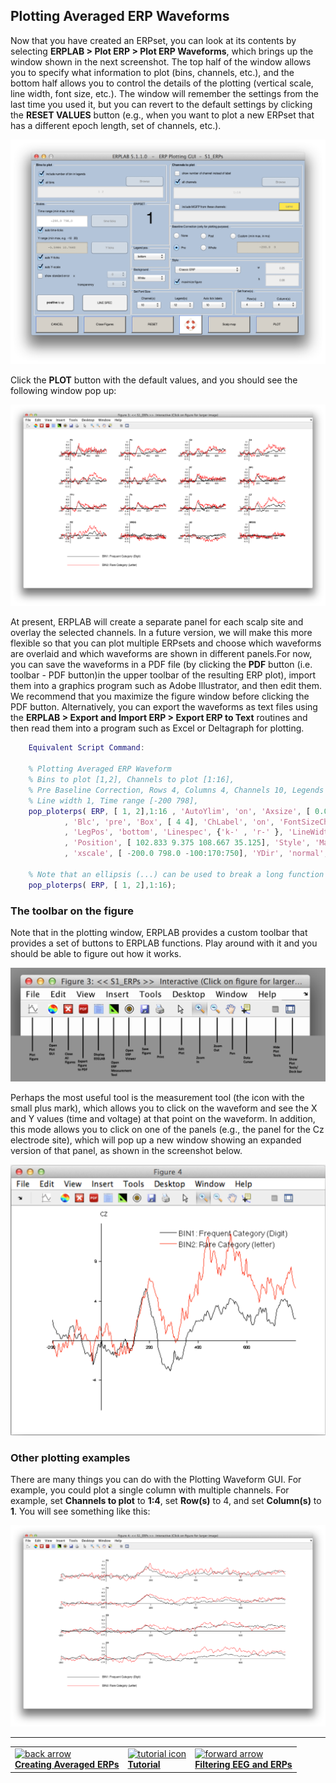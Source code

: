 ## Plotting Averaged ERP Waveforms
Now that you have created an ERPset, you can look at its contents by selecting **ERPLAB > Plot ERP > Plot ERP Waveforms**, which brings up the window shown in the next screenshot. The top half of the window allows you to specify what information to plot (bins, channels, etc.), and the bottom half allows you to control the details of the plotting (vertical scale, line width, font size, etc.). The window will remember the settings from the last time you used it, but you can revert to the default settings by clicking the **RESET VALUES** button (e.g., when you want to plot a new ERPset that has a different epoch length, set of channels, etc.).

![GUI](./images/Tutorial/Tutorial_Plotting-Averaged-ERP-Waveforms_1.png)

Click the **PLOT** button with the default values, and you should see the following window pop up:

![GUI](./images/Tutorial/Tutorial_Plotting-Averaged-ERP-Waveforms_2.png)

At present, ERPLAB will create a separate panel for each scalp site and overlay the selected channels. In a future version, we will make this more flexible so that you can plot multiple ERPsets and choose which waveforms are overlaid and which waveforms are shown in different panels.For now, you can save the waveforms in a PDF file (by clicking the **PDF** button (i.e. toolbar - PDF button)in the upper toolbar of the resulting ERP plot), import them into a graphics program such as Adobe Illustrator, and then edit them. We recommend that you maximize the figure window before clicking the PDF button. Alternatively, you can export the waveforms as text files using the **ERPLAB > Export and Import ERP > Export ERP to Text** routines and then read them into a program such as Excel or Deltagraph for plotting.  

```Matlab
    Equivalent Script Command:

    % Plotting Averaged ERP Waveform
    % Bins to plot [1,2], Channels to plot [1:16],
    % Pre Baseline Correction, Rows 4, Columns 4, Channels 10, Legends 10
    % Line width 1, Time range [-200 798],
    pop_ploterps( ERP, [ 1, 2],1:16 , 'AutoYlim', 'on', 'Axsize', [ 0.05 0.08], 'BinNum', 'on'                ...
            , 'Blc', 'pre', 'Box', [ 4 4], 'ChLabel', 'on', 'FontSizeChan',10, 'FontSizeLeg',10           ...
            , 'LegPos', 'bottom', 'Linespec', {'k-' , 'r-' }, 'LineWidth',1, 'Maximize', 'on'             ...
            , 'Position', [ 102.833 9.375 108.667 35.125], 'Style', 'Matlab'                              ...
            , 'xscale', [ -200.0 798.0 -100:170:750], 'YDir', 'normal', 'yscale', [ -10.0 10.0 -10:5:10]  );

    % Note that an ellipsis (...) can be used to break a long function call across multiple lines
    pop_ploterps( ERP, [ 1, 2],1:16);  
```

### The toolbar on the figure
Note that in the plotting window, ERPLAB provides a custom toolbar that provides a set of buttons to ERPLAB functions. Play around with it and you should be able to figure out how it works.

![GUI](./images/Tutorial/Tutorial_Plotting-Averaged-ERP-Waveforms_3.png)

Perhaps the most useful tool is the measurement tool (the icon with the small plus mark), which allows you to click on the waveform and see the X and Y values (time and voltage) at that point on the waveform. In addition, this mode allows you to click on one of the panels (e.g., the panel for the Cz electrode site), which will pop up a new window showing an expanded version of that panel, as shown in the screenshot below.

![GUI](./images/Tutorial/Tutorial_Plotting-Averaged-ERP-Waveforms_4.png)

### Other plotting examples
There are many things you can do with the Plotting Waveform GUI. For example, you could plot a single column with multiple channels. For example, set **Channels to plot** to **1:4**, set **Row(s)** to 4, and set **Column(s)** to **1**. You will see something like this:

![GUI](./images/Tutorial/Tutorial_Plotting-Averaged-ERP-Waveforms_5.png)

----
<table style="width:100%">
  <tr>
    <td><a href="./Creating-Averaged-ERPs:-Tutorial"> <img src="https://github.com/lucklab/erplab/wiki/images/ionicicons/ios7-arrow-back.png" alt="back arrow" height="75"><br> <b> Creating Averaged ERPs </a></td>
    <td><a href="./Tutorial"> <img src="https://github.com/lucklab/erplab/wiki/images/ionicicons/ios7-copy.png" alt="tutorial icon" height="75"><br> <b> Tutorial</a></td>
    <td><a href="./Filtering-EEG-and-ERPs:-Tutorial"> <img src="https://github.com/lucklab/erplab/wiki/images/ionicicons/ios7-arrow-forward.png" alt="forward arrow" height="75"><br> <b> Filtering EEG and ERPs  </a></td>
  </tr>
</table>